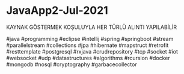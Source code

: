 # JavaApp2-Jul-2021
KAYNAK GÖSTERMEK KOŞULUYLA HER TÜRLÜ ALINTI YAPILABİLİR

#java
#programming
#eclipse 
#intellij
#spring
#springboot
#stream
#parallelstream
#collections
#jpa
#hibernate
#mapstruct
#retrofit
#resttemplate
#postgresql
#rxjava
#crudrepository
#tcp
#socket
#iot
#websocket
#udp
#datastructures
#algorithms
#rcursion
#docker
#mongodb
#nosql
#cryptography
#garbacecollector

